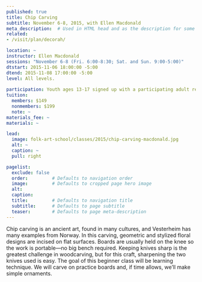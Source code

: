 ```yaml
---
published: true
title: Chip Carving 
subtitle: November 6-8, 2015, with Ellen Macdonald 
meta_description:  # Used in HTML head and as the description for some search engines
related:
- /visit/plan/decorah/

location: ~
instructor: Ellen Macdonald 
sessions: "November 6-8 (Fri. 6:00-8:30; Sat. and Sun. 9:00-5:00)"
dtstart: 2015-11-06 18:00:00 -5:00
dtend: 2015-11-08 17:00:00 -5:00
level: All levels. 
  
participation: Youth ages 13-17 signed up with a participating adult receive a 25% discount.
tuition:
  members: $149
  nonmembers: $199
  note: ~
materials_fee: ~
materials: ~

lead:
  image: folk-art-school/classes/2015/chip-carving-macdonald.jpg
  alt: ~
  caption: ~
  pull: right

pagelist:
  exclude: false
  order:         # Defaults to navigation order  
  image:         # Defaults to cropped page hero image
  alt:
  caption:
  title:         # Defaults to navigation title
  subtitle:      # Defaults to page subtitle
  teaser:        # Defaults to page meta-description 
---
```

Chip carving is an ancient art, found in many cultures, and Vesterheim has many examples from Norway. In this carving, geometric and stylized floral designs are incised on flat surfaces. Boards are usually held on the knee so the work is portable—no big bench required. Keeping knives sharp is the greatest challenge in woodcarving, but for this craft, sharpening the two knives used is easy. The goal of this beginner class will be learning technique. We will carve on practice boards and, if time allows, we’ll make simple ornaments.  